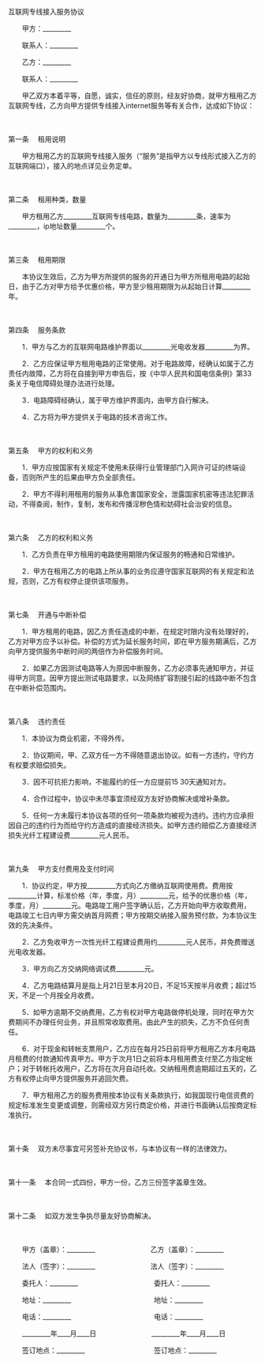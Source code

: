 



互联网专线接入服务协议



 

　　甲方：_________

　　联系人：_________　　

　　乙方：_________

　　联系人：_________　　

　　甲乙双方本着平等，自愿，诚实，信任的原则，经友好协商，就甲方租用乙方互联网专线，乙方向甲方提供专线接入internet服务等有关合作，达成如下协议：

　　

第一条
　租用说明

　　甲方租用乙方的互联网专线接入服务（“服务”是指甲方以专线形式接入乙方的互联网端口），接入的地点详见业务定单。

　　

第二条
　租用种类，数量

　　甲方租用乙方_________互联网专线电路，数量为_________条，速率为_________，ip地址数量_________个。

　　

第三条
　租用期限

　　本协议生效后，乙方为甲方所提供的服务的开通日为甲方所租用电路的起始日，由于乙方对甲方给予优惠价格，甲方至少租用期限为从起始日计算_________年。

　　

第四条
　服务条款

　　1．甲方与乙方的互联网电路维护界面以_________光电收发器_________为界。

　　2．乙方应保证甲方租用电路的正常使用。对于电路故障，经确认如属于乙方责任内故障，乙方将在自接到甲方申告后，按《中华人民共和国电信条例》第33条关于电信障碍处理办法进行处理。

　　3．电路障碍经确认，属于甲方维护界面内，由甲方自行解决。

　　4．乙方将为甲方提供关于电路的技术咨询工作。

　　

第五条
　甲方的权利和义务

　　1．甲方应按国家有关规定不使用未获得行业管理部门入网许可证的终端设备，否则所产生的后果由甲方负全部责任。

　　2．甲方不得利用租用的服务从事危害国家安全，泄露国家机密等违法犯罪活动，不得查阅，制作，复制，发布和传播淫秽色情和妨碍社会治安的信息。

　　

第六条
　乙方的权利和义务

　　1．乙方负责在甲方租用的电路使用期限内保证服务的畅通和日常维护。

　　2．甲方在租用乙方的电路上所从事的业务应遵守国家互联网的有关规定和法规，否则，乙方有权停止提供该项服务。

　　

第七条
　开通与中断补偿

　　1．甲方租用的电路，因乙方责任造成的中断，在规定时限内没有处理好的，乙方对甲方应予以补偿。补偿的方式为延长服务时间，即在甲方服务期满后，乙方向甲方提供服务中断时间的两倍作为补偿服务时间。

　　2．如果乙方因测试电路等人为原因中断服务，乙方必须事先通知甲方，并征得甲方同意。因甲方提出测试电路要求，以及网络扩容割接引起的线路中断不包含在中断补偿范围内。

　　

第八条
　违约责任

　　1．本协议为商业机密，不得外传。

　　2．协议期间，甲、乙双方任一方不得随意退出协议。如有一方违约，守约方有权要求赔偿损失。

　　3．因不可抗拒力影响，不能履约的任一方应提前15 30天通知对方。

　　4．合作过程中，协议中未尽事宜须经双方友好协商解决或增补条款。

　　5．任何一方未履行本协议各项的任何一项条款均被视为违约。违约方应承担因自己的违约行为而给守约方造成的直接经济损失。如甲方违约赔偿乙方直接经济损失光纤工程建设费_________元人民币。

　　

第九条
　甲方支付费用及支付时间

　　1．协议约定，甲方按_________方式向乙方缴纳互联网使用费。费用按_________计算，标准价格（年，季度，月）_________元，给予的优惠价格（年，季度，月）_________元。电路竣工用户签字确认后，乙方开始向甲方收取费用，电路竣工七日内甲方需交纳首月网费；甲方按期交纳接入服务预付款，为本协议生效的先决条件。

　　2．乙方免收甲方一次性光纤工程建设费用约_________元人民币，并免费赠送光电收发器。

　　3．甲方向乙方交纳网络调试费_________元。

　　4．乙方电路结算月是指上月21日至本月20日，不足15天按半月收费；超过15天，不足一个月按全月收费。

　　5．如甲方逾期不交纳费用，乙方有权对甲方电路做停机处理，同时在甲方欠费期间不办理任何业务，并且照常收取费用。由此产生的损失，乙方不负任何责任。

　　6．对于现金和转帐支票用户，乙方应在每月25日前将甲方租用乙方本月电路月租费的付款通知传真甲方。甲方于次月1日之前将本月租用费支付至乙方指定帐户；对于转帐托收用户，乙方将在次月自动托收。交纳租用费逾期超过五天的，乙方有权停止向甲方提供服务并追回欠费。

　　7．甲方租用乙方的服务费用按本协议有关条款执行，如我国现行电信资费的规定标准发生变更或调整，则需经双方另行商定价格，并进行书面确认后按商定标准执行。

　　

第十条
　双方未尽事宜可另签补充协议书，与本协议有一样的法律效力。

　　

第十一条
　本合同一式四份，甲方一份，乙方三份签字盖章生效。

　　

第十二条
　如双方发生争执尽量友好协商解决。　　

　　

　　甲方（盖章）：_________　　　　　　　　乙方（盖章）：_________　　

　　法人（签字）：_________　　　　　　　　法人（签字）：_________　　

　　委托人：_________　　　　　　　　　　　委托人：_________　　

　　地址：_________　　　　　　　　　　　　地址：_________　　

　　电话：_________　　　　　　　　　　　　电话：_________　　

　　_________年____月____日　　　　　　　　_________年____月____日　　

　　签订地点：_________　　　　　　　　　　签订地点：_________